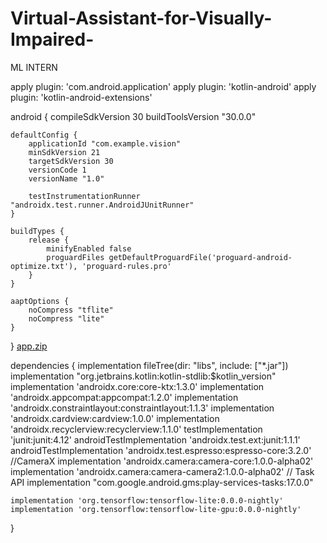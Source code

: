 # Virtual-Assistant-for-Visually-Impaired-
ML INTERN


apply plugin: 'com.android.application'
apply plugin: 'kotlin-android'
apply plugin: 'kotlin-android-extensions'

android {
    compileSdkVersion 30
    buildToolsVersion "30.0.0"

    defaultConfig {
        applicationId "com.example.vision"
        minSdkVersion 21
        targetSdkVersion 30
        versionCode 1
        versionName "1.0"

        testInstrumentationRunner "androidx.test.runner.AndroidJUnitRunner"
    }

    buildTypes {
        release {
            minifyEnabled false
            proguardFiles getDefaultProguardFile('proguard-android-optimize.txt'), 'proguard-rules.pro'
        }
    }

    aaptOptions {
        noCompress "tflite"
        noCompress "lite"
    }
}
[app.zip](https://github.com/RagaShreya/Virtual-Assistant-for-Visually-Impaired-/files/10895289/app.zip)


dependencies {
    implementation fileTree(dir: "libs", include: ["*.jar"])
    implementation "org.jetbrains.kotlin:kotlin-stdlib:$kotlin_version"
    implementation 'androidx.core:core-ktx:1.3.0'
    implementation 'androidx.appcompat:appcompat:1.2.0'
    implementation 'androidx.constraintlayout:constraintlayout:1.1.3'
    implementation 'androidx.cardview:cardview:1.0.0'
    implementation 'androidx.recyclerview:recyclerview:1.1.0'
    testImplementation 'junit:junit:4.12'
    androidTestImplementation 'androidx.test.ext:junit:1.1.1'
    androidTestImplementation 'androidx.test.espresso:espresso-core:3.2.0'
    //CameraX
    implementation 'androidx.camera:camera-core:1.0.0-alpha02'
    implementation 'androidx.camera:camera-camera2:1.0.0-alpha02'
    // Task API
    implementation "com.google.android.gms:play-services-tasks:17.0.0"

    implementation 'org.tensorflow:tensorflow-lite:0.0.0-nightly'
    implementation 'org.tensorflow:tensorflow-lite-gpu:0.0.0-nightly'

}
